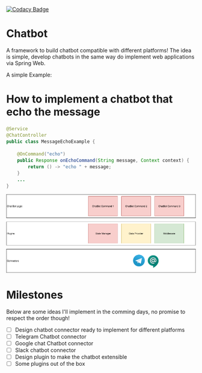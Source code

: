 [![Codacy Badge](https://api.codacy.com/project/badge/Grade/44887b8a94d344b19f2f24f85228496d)](https://www.codacy.com/manual/soroosh.sarabadani/chatbot-core?utm_source=github.com&amp;utm_medium=referral&amp;utm_content=psycho-ir/chatbot-core&amp;utm_campaign=Badge_Grade)

Chatbot
=======

A framework to build chatbot compatible with different platforms!
The idea is simple, develop chatbots in the same way do implement web applications via Spring Web.

A simple Example:

# How to implement a chatbot that echo the message
```java
@Service
@ChatController
public class MessageEchoExample {

    @OnCommand("echo")
    public Response onEchoCommand(String message, Context context) {
        return () -> "echo " + message;
    }
    ...
}
```
![alt text](Chatops.png "Logo Title Text 1")


# Milestones
Below are some ideas I'll implement in the comming days, no promise to respect the order though!

- [ ] Design chatbot connector ready to implement for different platforms
- [ ] Telegram Chatbot connector 
- [ ] Google chat Chatbot connector 
- [ ] Slack chatbot connector
- [ ] Design plugin to make the chatbot extensible
- [ ] Some plugins out of the box
